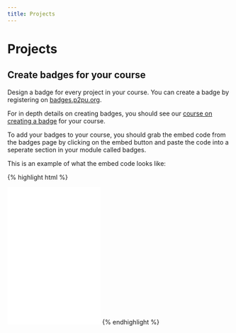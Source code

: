 ```yaml
---
title: Projects
---
```


# Projects

## Create badges for your course

Design a badge for every project in your course. You can create a badge by registering on [badges.p2pu.org](https://badges.p2pu.org).

For in depth details on creating badges, you should see our [course on creating a badge](https://p2pu.org/en/courses/653/content/1254/) for your course.

To add your badges to your course, you should grab the embed code from the badges page by clicking on the embed button and paste the code into a seperate section in your module called badges.

This is an example of what the embed code looks like:

{% highlight html %}
<iframe id="badge_embed" type="text/html" frameborder="0" height="310" width="210" src="//badges.p2pu.org/en/badge/view/3/embedded/?rendering=normal"></iframe>
{% endhighlight %}
